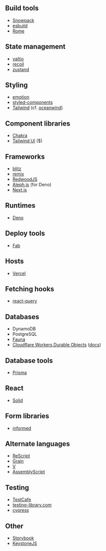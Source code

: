 ## Build tools

* [Snowpack](https://www.snowpack.dev/)
* [esbuild](https://github.com/evanw/esbuild/)
* [Rome](https://github.com/rome/tools)

## State management

* [valtio](https://github.com/pmndrs/valtio)
* [recoil](https://github.com/facebookexperimental/Recoil)
* [zustand](https://github.com/pmndrs/zustand)

## Styling

* [emotion](https://emotion.sh/)
* [styled-components](https://styled-components.com/)
* [Tailwind](https://tailwindcss.com/) (cf. [oceanwind](https://github.com/lukejacksonn/oceanwind))

## Component libraries

* [Chakra](https://chakra-ui.com/)
* [Tailwind UI](https://tailwindui.com/components) ($)

## Frameworks

* [blitz](https://github.com/blitz-js/blitz)
* [remix](https://remix.run/)
* [RedwoodJS](https://redwoodjs.com/)
* [Aleph.js](https://alephjs.org/) (for Deno)
* [Next.js](https://nextjs.org/)

## Runtimes

* [Deno](https://deno.land/)

## Deploy tools

* [Fab](https://fab.dev/)

## Hosts

* [Vercel](https://vercel.com/)

## Fetching hooks

* [react-query](https://github.com/tannerlinsley/react-query)

## Databases

* DynamoDB
* PostgreSQL
* [Fauna](https://fauna.com/)
* [Cloudflare Workers Durable Objects](https://blog.cloudflare.com/introducing-workers-durable-objects/) ([docs](https://developers.cloudflare.com/workers/learning/using-durable-objects))

## Database tools

* [Prisma](https://www.prisma.io/)

## React

* [Solid](https://github.com/ryansolid/solid)

## Form libraries

* [informed](https://github.com/joepuzzo/informed)

## Alternate languages

* [ReScript](https://rescript-lang.org/)
* [Grain](https://grain-lang.org/)
* [V](https://vlang.io/)
* [AssemblyScript](https://github.com/AssemblyScript/assemblyscript)

## Testing

* [TestCafe](https://devexpress.github.io/testcafe/)
* [testing-library.com](https://testing-library.com/)
* [cypress](https://www.cypress.io/)

## Other

* [Storybook](https://storybook.js.org/)
* [KeystoneJS](https://www.keystonejs.com/)
